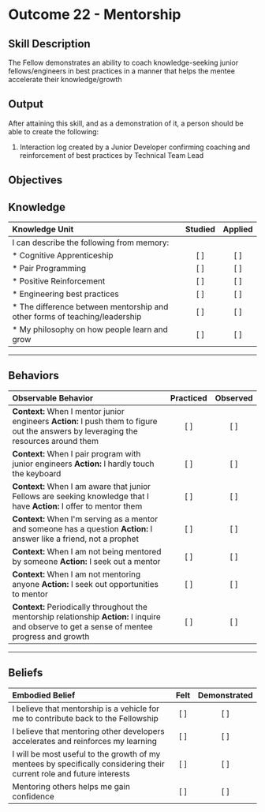 # Outcome 22 - Mentorship

**Skill Description**
----------
The Fellow demonstrates an ability to coach knowledge-seeking junior fellows/engineers in best practices in a manner that helps the mentee accelerate their knowledge/growth

**Output**
----------
After attaining this skill, and as a demonstration of it, a person should be able to create the following:

1. Interaction log created by a Junior Developer confirming coaching and reinforcement of best practices by Technical Team Lead


**Objectives**
----------
## **Knowledge**


| Knowledge Unit   |      Studied      | Applied |
|:-------------|:------------------:|:--------:|
| I can describe the following from memory: | | |
| * Cognitive Apprenticeship     | [ ] | [ ]  |
| * Pair Programming     | [ ] | [ ]  |
| * Positive Reinforcement     | [ ] | [ ]  |
| * Engineering best practices     | [ ] | [ ]  |
| * The difference between mentorship and other forms of teaching/leadership     | [ ] | [ ]  |
| * My philosophy on how people learn and grow     | [ ] | [ ]  |

----------


## **Behaviors**

| Observable Behavior   |      Practiced      | Observed |
|:-------------|:------------------:|:--------:|
| **Context:** When I mentor junior engineers **Action:** I push them to figure out the answers by leveraging the resources around them | [ ] | [ ]  |
| **Context:** When I pair program with junior engineers **Action:** I hardly touch the keyboard |   [ ]   |   [ ]  |
| **Context:** When I am aware that junior Fellows are seeking knowledge that I have **Action:** I offer to mentor them |   [ ]   |   [ ]  |
| **Context:** When I'm serving as a mentor and someone has a question **Action:** I answer like a friend, not a prophet |   [ ]   |   [ ]  |
| **Context:** When I am not being mentored by someone **Action:** I seek out a mentor |   [ ]   |   [ ]  |
| **Context:** When I am not mentoring anyone **Action:** I seek out opportunities to mentor |   [ ]   |   [ ]  |
| **Context:** Periodically throughout the mentorship relationship **Action:** I inquire and observe to get a sense of mentee progress and growth |   [ ]   |   [ ]  |


----------


## **Beliefs**


| Embodied Belief   |      Felt      | Demonstrated |
|:-------------|:------------------:|:--------:|
| I believe that mentorship is a vehicle for me to contribute back to the Fellowship | [ ] | [ ]  |
| I believe that mentoring other developers accelerates and reinforces my learning | [ ] | [ ]  |
| I will be most useful to the growth of my mentees by specifically considering their current role and future interests | [ ] | [ ]  |
| Mentoring others helps me gain confidence | [ ] | [ ]  |
